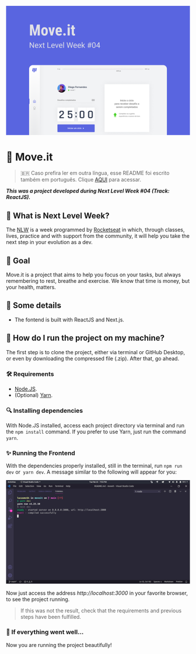 ![Move.it Banner](readme-images/cover.png)

# :running: Move.it 

> :brazil: Caso prefira ler em outra língua, esse README foi escrito também em português. Clique [AQUI](/README_pt-br.md) para acessar.

***This was a project developed during Next Level Week #04 (Track: ReactJS).***

## :rocket: What is Next Level Week? 

The [NLW](https://nextlevelweek.com/) is a week programmed by [Rocketseat](https://rocketseat.com.br/) in which, through classes, lives, practice and with support from the community, it will help you take the next step in your evolution as a dev.

## :dart: Goal 

Move.it is a project that aims to help you focus on your tasks, but always remembering to rest, breathe and exercise. We know that time is money, but your health, matters.

## :scroll: Some details 

* The fontend is built with ReactJS and Next.js.

## :thinking: How do I run the project on my machine? 

The first step is to clone the project, either via terminal or GitHub Desktop, or even by downloading the compressed file (.zip). After that, go ahead.

### :hammer_and_wrench: Requirements 

* [Node.JS](https://nodejs.org/).
* (Optional) [Yarn](https://yarnpkg.com/).

### :mag: Installing dependencies 

With Node.JS installed, access each project directory via terminal and run the `npm install` command. If you prefer to use Yarn, just run the command `yarn`.

### :sparkles: Running the Frontend

With the dependencies properly installed, still in the terminal, run `npm run dev` or` yarn dev`. A message similar to the following will appear for you:

![Result of the command in the terminal](readme-images/running-frontend.png)

Now just access the address *http://localhost:3000* in your favorite browser, to see the project running.

> If this was not the result, check that the requirements and previous steps have been fulfilled.

### :tada: If everything went well... 

Now you are running the project beautifully!